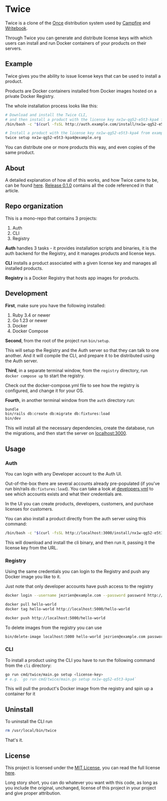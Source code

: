 # Twice

Twice is a clone of the [Once](https://once.com) distribution system 
used by [Campfire](https://once.com/campfire) and [Writebook](https://once.com/writebook).

Through Twice you can generate and distribute license keys with which
users can install and run Docker containers of your products on their servers.

## Example

Twice gives you the ability to issue license keys
that can be used to install a product.

Products are Docker containers installed from Docker images hosted on a 
private Docker Registry.

The whole installation process looks like this:

```bash
# Download and install the Twice CLI,
# and then install a product with the license key nx1w-qg52-e5t3-kpa4 from auth.example.com
/bin/bash -c "$(curl -fsSL http://auth.example.com/install/nx1w-qg52-e5t3-kpa4)"

# Install a product with the license key nx1w-qg52-e5t3-kpa4 from example.org
twice setup nx1w-qg52-e5t3-kpa4@example.org
```

You can distribute one or more products this way, and even copies of the same product.

## About

A detailed explanation of how all of this works, and how Twice came to be, can be found [here](https://stanko.io/building-twice-a-clone-of-once-gJKxLYCe26Ak).
[Release 0.1.0](https://github.com/monorkin/twice/releases/tag/0.1.0) contains all the code referenced in that article.

## Repo organization
This is a mono-repo that contains 3 projects:
1. Auth
2. CLI
3. Registry

**Auth** handles 3 tasks - it provides installation scripts and binaries, it is the 
auth backend for the Registry, and it manages products and license keys.

**CLI** installs a product associated with a given license key and manages all installed products.

**Registry** is a Docker Registry that hosts app images for products.

## Development

**First**, make sure you have the following installed:
1. Ruby 3.4 or newer
2. Go 1.23 or newer
3. Docker
4. Docker Compose

**Second**, from the root of the project run `bin/setup`.

This will setup the Registry and the Auth server so that they can talk to one another.
And it will compile the CLI, and prepare it to be distributed using the Auth server.

**Third**, in a separate terminal window, from the `registry` directory,
run `docker compose up` to start the registry.

Check out the docker-compose.yml file to see how the registry is configured, and 
change it for your OS.

**Fourth**, in another terminal window from the `auth` directory run:

```bash
bundle
bin/rails db:create db:migrate db:fixtures:load
bin/dev
```

This will install all the necessary dependencies, create the database, run the migrations,
and then start the server on [localhost:3000](http://localhost:3000).

## Usage

### Auth
You can login with any Developer account to the Auth UI.

Out-of-the-box there are several accounts already pre-populated
(if you've run bin/rails `db:fixtures:load`). You can take a look
at [developers.yml](auth/db/fixtures/developers.yml) to see which
accounts exists and what their credentials are.

In the UI you can create products, developers, customers, and
purchase licenses for customers.

You can also install a product directly from the auth server using this command:

```bash
/bin/bash -c "$(curl -fsSL http://localhost:3000/install/nx1w-qg52-e5t3-kpa4)"
```

This will download and install the cli binary, and then run it, passing it
the license key from the URL.

### Registry

Using the same credentials you can login to the Registry and
push any Docker image you like to it.

Just note that only developer accounts have push access to the registry

```bash
docker login --username jezrien@example.com --password password http://localhost:5000

docker pull hello-world
docker tag hello-world http://localhost:5000/hello-world

docker push http://localhost:5000/hello-world
```

To delete images from the registry you can use

```bash
bin/delete-image localhost:5000 hello-world jezrien@example.com password
```

### CLI

To install a product using the CLI you have to run the following command from the `cli` directory:

```bash
go run cmd/twice/main.go setup <license-key>
# e.g. `go run cmd/twice/main.go setup nx1w-qg52-e5t3-kpa4`
```

This will pull the product's Docker image from the registry and spin up a container for it
## Uninstall

To uninstall the CLI run

```bash
rm /usr/local/bin/twice
```

That's it.

## License

This project is licensed under the [MIT License](./LICENSE), you can read the full license [here](./LICENSE).

Long story short, you can do whatever you want with this code, as long as you include
the original, unchanged, license of this project in your project and give proper attribution.

